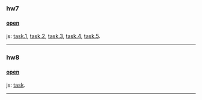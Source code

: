 ### hw7
#### [open](https://gabatawr.github.io/-js-hw/hw7.html)

js: [task.1], [task.2], [task.3], [task.4], [task.5].

[task.1]: https://github.com/Gabatawr/-js-hw/blob/master/src/js/hw/7/tasks/1.js
[task.2]: https://github.com/Gabatawr/-js-hw/blob/master/src/js/hw/7/tasks/2.js
[task.3]: https://github.com/Gabatawr/-js-hw/blob/master/src/js/hw/7/tasks/3.js
[task.4]: https://github.com/Gabatawr/-js-hw/blob/master/src/js/hw/7/tasks/4.js
[task.5]: https://github.com/Gabatawr/-js-hw/blob/master/src/js/hw/7/tasks/5.js

------

### hw8
#### [open](https://gabatawr.github.io/-js-hw/hw8.html)

js: [task].

[task]: https://github.com/Gabatawr/-js-hw/blob/master/src/js/hw/8/index.js

------
